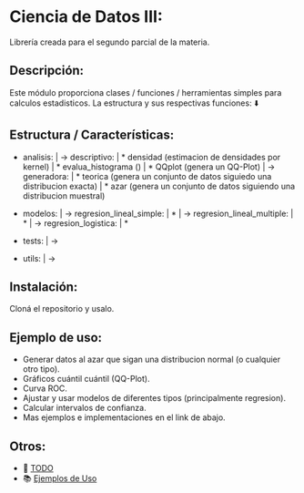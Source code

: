 # Ciencia de Datos III:

 Librería creada para el segundo parcial de la materia.

## Descripción:

 Este módulo proporciona clases / funciones / herramientas simples para calculos estadisticos. La estructura y sus respectivas funciones: ⬇️

## Estructura / Características:

- analisis:
    | -> descriptivo:
        | * densidad (estimacion de densidades por kernel)
        | * evalua_histograma ()
        | * QQplot (genera un QQ-Plot)
    | -> generadora:
        | * teorica (genera un conjunto de datos siguiedo una distribucion exacta)
        | * azar (genera un conjunto de datos siguiendo una distribucion muestral)

- modelos:
    | -> regresion_lineal_simple:
        | *
    | -> regresion_lineal_multiple:
        | *
    | -> regresion_logistica:
        | *

- tests:
    | -> 

- utils:
    | ->

## Instalación:

 Cloná el repositorio y usalo.

## Ejemplo de uso:

- Generar datos al azar que sigan una distribucion normal (o cualquier otro tipo).
- Gráficos cuántil cuántil (QQ-Plot).
- Curva ROC.
- Ajustar y usar modelos de diferentes tipos (principalmente regresion).
- Calcular intervalos de confianza.
- Mas ejemplos e implementaciones en el link de abajo.

## Otros:

- 🚀 [TODO](TODO.md)
- 📚 [Ejemplos de Uso](EjemplosDeUso.py)
